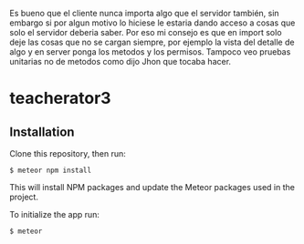 Es bueno que el cliente nunca importa algo que el servidor también, sin embargo
si por algun motivo lo hiciese le estaria dando acceso a cosas que solo el servidor deberia saber.
Por eso mi consejo es que en import solo deje las cosas que no se cargan siempre, por ejemplo la vista del detalle de algo y en server ponga los metodos y los permisos. Tampoco veo pruebas unitarias no de metodos como dijo Jhon que tocaba hacer. 

# teacherator3

## Installation

Clone this repository, then run:

    $ meteor npm install

This will install NPM packages and update the Meteor packages used in the project.

To initialize the app run:

    $ meteor
